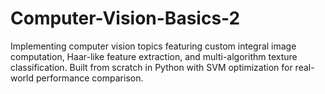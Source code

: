 # Computer-Vision-Basics-2
Implementing computer vision topics featuring custom integral image computation, Haar-like feature extraction, and multi-algorithm texture classification. Built from scratch in Python with SVM optimization for real-world performance comparison.
